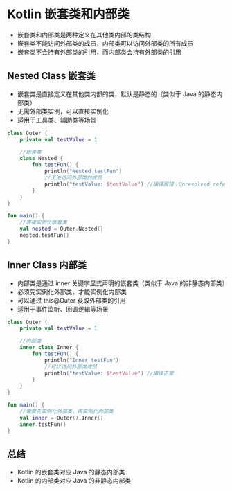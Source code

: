 # Kotlin 嵌套类和内部类
- 嵌套类和内部类是两种定义在其他类内部的类结构
- 嵌套类不能访问外部类的成员，内部类可以访问外部类的所有成员
- 嵌套类不会持有外部类的引用，而内部类会持有外部类的引用

## Nested Class 嵌套类
- 嵌套类是直接定义在其他类内部的类，默认是静态的（类似于 Java 的静态内部类）
- 无需外部类实例，可以直接实例化
- 适用于工具类、辅助类等场景
```kotlin
class Outer {
    private val testValue = 1

    //嵌套类
    class Nested {
        fun testFun() {
            println("Nested testFun")
            //无法访问外部类的成员
            println("testValue: $testValue") //编译报错：Unresolved reference: testValue
        }
    }
}

fun main() {
    //直接实例化嵌套类
    val nested = Outer.Nested()
    nested.testFun()
}
```


## Inner Class 内部类
- 内部类是通过 inner 关键字显式声明的嵌套类（类似于 Java 的非静态内部类）
- 必须先实例化外部类，才能实例化内部类
- 可以通过 this@Outer 获取外部类的引用
- 适用于事件监听、回调逻辑等场景
```kotlin
class Outer {
    private val testValue = 1

    //内部类
    inner class Inner {
        fun testFun() {
            println("Inner testFun")
            //可以访问外部类成员
            println("testValue: $testValue") //编译正常
        }
    }
}

fun main() {
    //需要先实例化外部类，再实例化内部类
    val inner = Outer().Inner()
    inner.testFun()
}
```

## 总结
- Kotlin 的嵌套类对应 Java 的静态内部类
- Kotlin 的内部类对应 Java 的非静态内部类